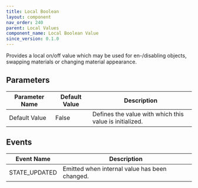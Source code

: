 ```yaml
---
title: Local Boolean
layout: component
nav_order: 240
parent: Local Values
component_name: Local Boolean Value
since_version: 0.1.0
---
```


Provides a local on/off value which may be used for en-/disabling objects, swapping materials or changing
material appearance.

## Parameters

| Parameter Name | Default Value | Description                                             |
|----------------|---------------|---------------------------------------------------------|
| Default Value  | False         | Defines the value with which this value is initialized. |

## Events

| Event Name    | Description                                   |
|---------------|-----------------------------------------------|
| STATE_UPDATED | Emitted when internal value has been changed. |